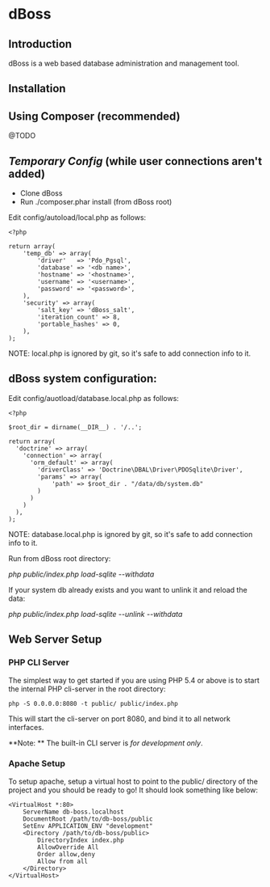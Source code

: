 dBoss
=======================

Introduction
------------
dBoss is a web based database administration and management tool.

Installation
------------

Using Composer (recommended)
----------------------------

@TODO

*Temporary Config* (while user connections aren't added)
--------------------------------------------------------

- Clone dBoss
- Run ./composer.phar install (from dBoss root)

Edit config/autoload/local.php as follows:

    <?php

    return array(
        'temp_db' => array(
            'driver'   => 'Pdo_Pgsql',
            'database' => '<db name>',
            'hostname' => '<hostname>',
            'username' => '<username>',
            'password' => '<password>',
        ),
        'security' => array(
            'salt_key' => 'dBoss_salt',
            'iteration_count' => 8,
            'portable_hashes' => 0,
        ),
    );

NOTE: local.php is ignored by git, so it's safe to add connection info to it.

dBoss system configuration:
---------------------------

Edit config/auotload/database.local.php as follows:

    <?php
    
    $root_dir = dirname(__DIR__) . '/..';
    
    return array(
      'doctrine' => array(
        'connection' => array(
          'orm_default' => array(
            'driverClass' => 'Doctrine\DBAL\Driver\PDOSqlite\Driver',
            'params' => array(
                'path' => $root_dir . "/data/db/system.db"
            )
          )
        )
      ),
    );
    
NOTE: database.local.php is ignored by git, so it's safe to add connection info to it.

Run from dBoss root directory:

*php public/index.php load-sqlite --withdata*

If your system db already exists and you want to unlink it and reload the data:

*php public/index.php load-sqlite --unlink --withdata*

Web Server Setup
----------------

### PHP CLI Server

The simplest way to get started if you are using PHP 5.4 or above is to start the internal PHP cli-server in the root directory:

    php -S 0.0.0.0:8080 -t public/ public/index.php

This will start the cli-server on port 8080, and bind it to all network
interfaces.

**Note: ** The built-in CLI server is *for development only*.

### Apache Setup

To setup apache, setup a virtual host to point to the public/ directory of the
project and you should be ready to go! It should look something like below:

    <VirtualHost *:80>
        ServerName db-boss.localhost
        DocumentRoot /path/to/db-boss/public
        SetEnv APPLICATION_ENV "development"
        <Directory /path/to/db-boss/public>
            DirectoryIndex index.php
            AllowOverride All
            Order allow,deny
            Allow from all
        </Directory>
    </VirtualHost>
